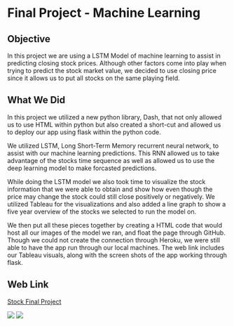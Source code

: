 # Final Project - Machine Learning

## Objective

In this project we are using a LSTM Model of machine learning to assist in predicting closing stock prices. Although other factors come into play when trying to predict the stock market value, we decided to use closing price since it allows us to put all stocks on the same playing field.

## What We Did

In this project we utilized a new python library, Dash, that not only allowed us to use HTML within python but also created a short-cut and allowed us to deploy our app using flask within the python code.

We utilized LSTM, Long Short-Term Memory recurrent neural network, to assist with our machine learning predictions. This RNN allowed us to take advantage of the stocks time sequence as well as allowed us to use the deep learning model to make forcasted predictions.

While doing the LSTM model we also took time to visualize the stock information that we were able to obtain and show how even though the price may change the stock could still close positively or negatively. We utilized Tableau for the visualizations and also added a line graph to show a five year overview of the stocks we selected to run the model on.

We then put all these pieces together by creating a HTML code that would host all our images of the model we ran, and float the page through GitHub. Though we could not create the connection through Heroku, we were still able to have the app run through our local machines. The web link includes our Tableau visuals, along with the screen shots of the app working through flask.

## Web Link

[Stock Final Project](https://shades9a.github.io/final-project/)

<img src="./Gain_DashBoard.png">
<img src="./Loss_DashBoard.png">
